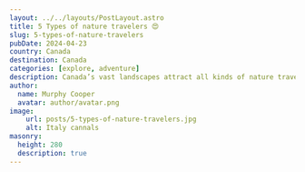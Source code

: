 ```yaml
---
layout: ../../layouts/PostLayout.astro
title: 5 Types of nature travelers 😍
slug: 5-types-of-nature-travelers
pubDate: 2024-04-23
country: Canada
destination: Canada
categories: [explore, adventure]
description: Canada’s vast landscapes attract all kinds of nature travelers. Whether youre a rugged adventurer trekking through national parks, a wildlife enthusiast seeking out rare species, or a relaxed explorer enjoying scenic drives, there’s a perfect experience for every type of nature lover in this beautiful country.
author:
  name: Murphy Cooper
  avatar: author/avatar.png
image:
    url: posts/5-types-of-nature-travelers.jpg
    alt: Italy cannals
masonry:
  height: 280
  description: true
---
```

